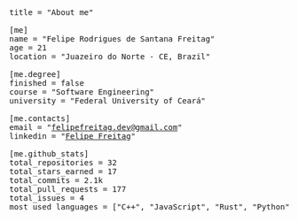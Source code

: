 <pre>
title = "About me"

[me]
name = "Felipe Rodrigues de Santana Freitag"
age = 21
location = "Juazeiro do Norte - CE, Brazil"

[me.degree]
finished = false
course = "Software Engineering"
university = "Federal University of Ceará"

[me.contacts]
email = "<a href="mailto:felipefreitag.dev@gmail.com">felipefreitag.dev@gmail.com</a>"
linkedin = "<a href="www.linkedin.com/in/freitagfelipe">Felipe Freitag</a>"

[me.github_stats]
total_repositories = 32
total_stars_earned = 17
total_commits = 2.1k
total_pull_requests = 177
total_issues = 4
most_used_languages = ["C++&quot;, &quot;JavaScript&quot;, &quot;Rust&quot;, &quot;Python&quot;, &quot;SCSS&quot;, &quot;Java"]
</pre>
